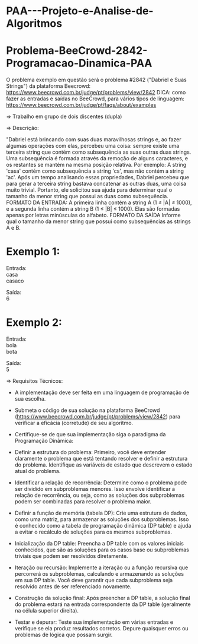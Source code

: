 # PAA---Projeto-e-Analise-de-Algoritmos
# Problema-BeeCrowd-2842-Programacao-Dinamica-PAA

O problema exemplo em questão será o problema #2842 ("Dabriel e Suas Strings") da plataforma Beecrowd:
https://www.beecrowd.com.br/judge/pt/problems/view/2842
          DICA: como fazer as entradas e saídas no BeeCrowd, para vários tipos de linguagem: https://www.beecrowd.com.br/judge/pt/faqs/about/examples

⇒ Trabalho em grupo de dois discentes (dupla)

⇒ Descrição:</br>

"Dabriel está brincando com suas duas maravilhosas strings e, ao fazer algumas operações com elas, percebeu uma coisa:
sempre existe uma terceira string que contém como subsequência as suas outras duas strings. Uma subsequência é formada através da remoção de alguns caracteres, e os restantes se mantém na mesma posição relativa. Por exemplo: A string 'casa' contém como subsequência a string 'cs', mas não contém a string 'ac'. Após um tempo analisando essas propriedades, Dabriel percebeu que para gerar a terceira string bastava concatenar as outras duas, uma coisa muito trivial. Portanto, ele solicitou sua ajuda para determinar qual o tamanho da menor string que possui as duas como subsequência.
FORMATO DA ENTRADA:
A primeira linha contém a string A (1 ≤ |A| ≤ 1000), e a segunda linha contém a string B (1 ≤ |B| ≤ 1000). Elas são formadas apenas por letras minúsculas do alfabeto.
FORMATO DA SAÍDA
Informe qual o tamanho da menor string que possui como subsequências as strings A e B.
# Exemplo 1:

Entrada:</br>
casa</br>
casaco

Saída:</br>
6

# Exemplo 2:
Entrada:</br>
bola</br>
bota</br>

Saída:</br>
5


⇒ Requisitos Técnicos:
   * A implementação deve ser feita em uma linguagem de programação de sua escolha.
   * Submeta o código de sua solução na plataforma BeeCrowd (https://www.beecrowd.com.br/judge/pt/problems/view/2842) para verificar a eficácia (corretude) de seu algoritmo.

   * Certifique-se de que sua implementação siga o paradigma da Programação Dinâmica: 

        
* Definir a estrutura do problema: Primeiro, você deve entender claramente o problema que está tentando resolver e definir a estrutura do problema. Identifique as variáveis de estado que descrevem o estado atual do problema.

* Identificar a relação de recorrência: Determine como o problema pode ser dividido em subproblemas menores. Isso envolve identificar a relação de recorrência, ou seja, como as soluções dos subproblemas podem ser combinadas para resolver o problema maior.

* Definir a função de memória (tabela DP): Crie uma estrutura de dados, como uma matriz, para armazenar as soluções dos subproblemas. Isso é conhecido como a tabela de programação dinâmica (DP table) e ajuda a evitar o recálculo de soluções para os mesmos subproblemas.

* Inicialização da DP table: Preencha a DP table com os valores iniciais conhecidos, que são as soluções para os casos base ou subproblemas triviais que podem ser resolvidos diretamente.

* Iteração ou recursão: Implemente a iteração ou a função recursiva que percorrerá os subproblemas, calculando e armazenando as soluções em sua DP table. Você deve garantir que cada subproblema seja resolvido antes de ser referenciado novamente.

* Construção da solução final: Após preencher a DP table, a solução final do problema estará na entrada correspondente da DP table (geralmente na célula superior direita).

* Testar e depurar: Teste sua implementação em várias entradas e verifique se ela produz resultados corretos. Depure quaisquer erros ou problemas de lógica que possam surgir.
